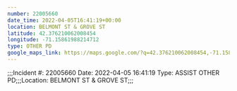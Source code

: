 ```yaml
---
number: 22005660
date_time: 2022-04-05T16:41:19+00:00
location: BELMONT ST & GROVE ST
latitude: 42.376210062008454
longitude: -71.15861988214712
type: OTHER PD
google_maps_link: https://maps.google.com/?q=42.376210062008454,-71.15861988214712
---
```


;;;Incident #: 22005660  Date: 2022-04-05 16:41:19   Type: ASSIST OTHER PD;;;Location: BELMONT ST & GROVE ST;;;
